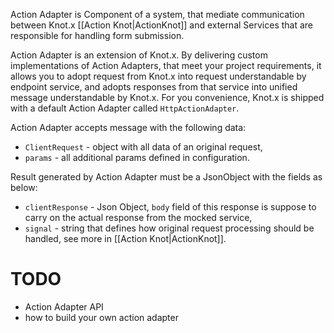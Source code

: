 Action Adapter is Component of a system, that mediate communication between Knot.x [[Action Knot|ActionKnot]] 
and external Services that are responsible for handling form submission.

Action Adapter is an extension of Knot.x. 
By delivering custom implementations of Action Adapters, that meet your project requirements, it allows 
you to adopt request from Knot.x into request understandable by endpoint service, and adopts 
responses from that service into unified message understandable by Knot.x.
For you convenience, Knot.x is shipped with a default Action Adapter called `HttpActionAdapter`.

Action Adapter accepts message with the following data:

- `ClientRequest` - object with all data of an original request,
- `params` - all additional params defined in configuration.

Result generated by Action Adapter must be a JsonObject with the fields as below:
- `clientResponse` - Json Object, `body` field of this response is suppose to carry on the actual response from the mocked service,
- `signal` - string that defines how original request processing should be handled, see more in [[Action Knot|ActionKnot]].

# TODO
- Action Adapter API
- how to build your own action adapter
